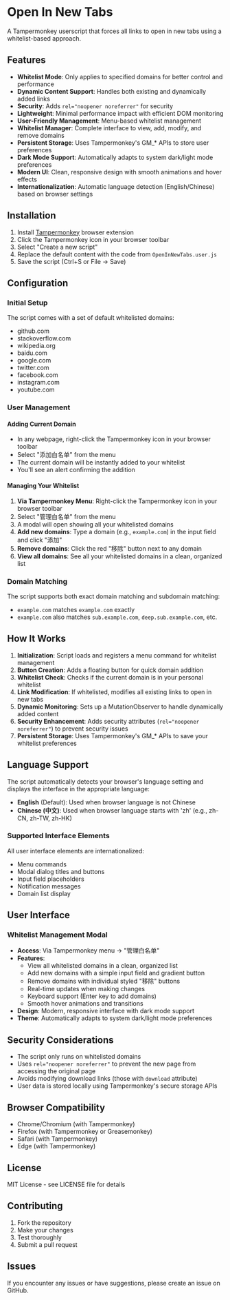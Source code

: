 # Open In New Tabs

A Tampermonkey userscript that forces all links to open in new tabs using a whitelist-based approach.

## Features

-   **Whitelist Mode**: Only applies to specified domains for better control and performance
-   **Dynamic Content Support**: Handles both existing and dynamically added links
-   **Security**: Adds `rel="noopener noreferrer"` for security
-   **Lightweight**: Minimal performance impact with efficient DOM monitoring
-   **User-Friendly Management**: Menu-based whitelist management
-   **Whitelist Manager**: Complete interface to view, add, modify, and remove domains
-   **Persistent Storage**: Uses Tampermonkey's GM\_\* APIs to store user preferences
-   **Dark Mode Support**: Automatically adapts to system dark/light mode preferences
-   **Modern UI**: Clean, responsive design with smooth animations and hover effects
-   **Internationalization**: Automatic language detection (English/Chinese) based on browser settings

## Installation

1. Install [Tampermonkey](https://www.tampermonkey.net/) browser extension
2. Click the Tampermonkey icon in your browser toolbar
3. Select "Create a new script"
4. Replace the default content with the code from `OpenInNewTabs.user.js`
5. Save the script (Ctrl+S or File → Save)

## Configuration

### Initial Setup

The script comes with a set of default whitelisted domains:

-   github.com
-   stackoverflow.com
-   wikipedia.org
-   baidu.com
-   google.com
-   twitter.com
-   facebook.com
-   instagram.com
-   youtube.com

### User Management

#### Adding Current Domain

-   In any webpage, right-click the Tampermonkey icon in your browser toolbar
-   Select "添加白名单" from the menu
-   The current domain will be instantly added to your whitelist
-   You'll see an alert confirming the addition

#### Managing Your Whitelist

1. **Via Tampermonkey Menu**: Right-click the Tampermonkey icon in your browser toolbar
2. Select "管理白名单" from the menu
3. A modal will open showing all your whitelisted domains
4. **Add new domains**: Type a domain (e.g., `example.com`) in the input field and click "添加"
5. **Remove domains**: Click the red "移除" button next to any domain
6. **View all domains**: See all your whitelisted domains in a clean, organized list

### Domain Matching

The script supports both exact domain matching and subdomain matching:

-   `example.com` matches `example.com` exactly
-   `example.com` also matches `sub.example.com`, `deep.sub.example.com`, etc.

## How It Works

1. **Initialization**: Script loads and registers a menu command for whitelist management
2. **Button Creation**: Adds a floating button for quick domain addition
3. **Whitelist Check**: Checks if the current domain is in your personal whitelist
4. **Link Modification**: If whitelisted, modifies all existing links to open in new tabs
5. **Dynamic Monitoring**: Sets up a MutationObserver to handle dynamically added content
6. **Security Enhancement**: Adds security attributes (`rel="noopener noreferrer"`) to prevent security issues
7. **Persistent Storage**: Uses Tampermonkey's GM\_\* APIs to save your whitelist preferences

## Language Support

The script automatically detects your browser's language setting and displays the interface in the appropriate language:

-   **English** (Default): Used when browser language is not Chinese
-   **Chinese (中文)**: Used when browser language starts with 'zh' (e.g., zh-CN, zh-TW, zh-HK)

### Supported Interface Elements

All user interface elements are internationalized:

-   Menu commands
-   Modal dialog titles and buttons
-   Input field placeholders
-   Notification messages
-   Domain list display

## User Interface

### Whitelist Management Modal

-   **Access**: Via Tampermonkey menu → "管理白名单"
-   **Features**:
    -   View all whitelisted domains in a clean, organized list
    -   Add new domains with a simple input field and gradient button
    -   Remove domains with individual styled "移除" buttons
    -   Real-time updates when making changes
    -   Keyboard support (Enter key to add domains)
    -   Smooth hover animations and transitions
-   **Design**: Modern, responsive interface with dark mode support
-   **Theme**: Automatically adapts to system dark/light mode preferences

## Security Considerations

-   The script only runs on whitelisted domains
-   Uses `rel="noopener noreferrer"` to prevent the new page from accessing the original page
-   Avoids modifying download links (those with `download` attribute)
-   User data is stored locally using Tampermonkey's secure storage APIs

## Browser Compatibility

-   Chrome/Chromium (with Tampermonkey)
-   Firefox (with Tampermonkey or Greasemonkey)
-   Safari (with Tampermonkey)
-   Edge (with Tampermonkey)

## License

MIT License - see LICENSE file for details

## Contributing

1. Fork the repository
2. Make your changes
3. Test thoroughly
4. Submit a pull request

## Issues

If you encounter any issues or have suggestions, please create an issue on GitHub.

